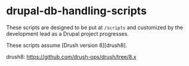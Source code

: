 # drupal-db-handling-scripts

These scripts are designed to be put at `/scripts` and customized by the development lead as a Drupal project progresses.

These scripts assume [Drush version 8][drush8].

drush8: https://github.com/drush-ops/drush/tree/8.x
